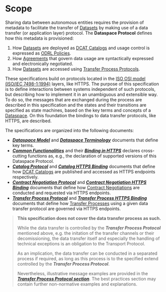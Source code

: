 # Scope

Sharing data between autonomous entities requires the provision of metadata to facilitate the transfer of [Datasets](./model/terminology.md#dataset) by making use of a data transfer (or application layer) protocol.
The __Dataspace Protocol__ defines how this metadata is provisioned:

1. How [Datasets](./model/terminology.md#dataset) are deployed as [DCAT Catalogs](https://www.w3.org/TR/vocab-dcat-3/#Class:Catalog) and usage control is expressed as [ODRL Policies](https://www.w3.org/TR/odrl-model/).
2. How [Agreements](./model/terminology.md#agreement) that govern data usage are syntactically expressed and electronically negotiated.
3. How [Datasets](./model/terminology.md#dataset) are accessed using [Transfer Process Protocols](./model/terminology.md#transfer-process-protocol).

These specifications build on protocols located in the [ISO OSI model (ISO/IEC 7498-1:1994)](https://www.iso.org/standard/20269.html) layers, like HTTPS.
The purpose of this specification is to define interactions between systems independent of such protocols, but describing how to implement it in an unambiguous and extensible way.
To do so, the messages that are exchanged during the process are described in this specification and the states and their transitions are specified as state machines, based on the key terms and concepts of a [Dataspace](./model/terminology.md#dataspace).
On this foundation the bindings to data transfer protocols, like HTTPS, are described.

The specifications are organized into the following documents:

* [__*Dataspace Model*__](./model/model.md) and [__*Dataspace Terminology*__](./model/terminology.md) documents that define key terms.
* [__*Common Functionalities*__](./common/common.protocol.md) and their [__*Binding in HTTPS*__](./common/common.binding.https.md) declares cross-cutting functions as, e.g., the declaration of supported versions of this Dataspace Protocol.
* [__*Catalog Protocol*__](./catalog/catalog.protocol.md) and [__*Catalog HTTPS Binding*__](./catalog/catalog.binding.https.md) documents that define how [DCAT Catalogs](https://www.w3.org/TR/vocab-dcat-3/#Class:Catalog) are published and accessed as HTTPS endpoints respectively.
* [__*Contract Negotiation Protocol*__](./negotiation/contract.negotiation.protocol.md) and [__*Contract Negotiation HTTPS Binding*__](./negotiation/contract.negotiation.binding.https.md) documents that define how [Contract Negotiations](./model/terminology.md#contract-negotiation) are conducted and requested via HTTPS endpoints.
* [__*Transfer Process Protocol*__](./transfer/transfer.process.protocol.md) and [__*Transfer Process HTTPS Binding*__](./transfer/transfer.process.binding.https.md) documents that define how [Transfer Processes](./model/terminology.md#transfer-process) using a given data transfer protocol are governed via HTTPS
  endpoints.

> **This specification does not cover the data transfer process as such.**
>
> While the data transfer is controlled by the __*Transfer Process Protocol*__ mentioned above, e.g. the initation of the transfer channels or their decomissioning, the data transfer itself and especially the handling of technical exceptions is an obligation to the Transport Protocol.
>
> As an implication, the data transfer can be conducted in a separated process if required, as long as this process is to the specified extend controlled by the __*Transfer Process Protocol*__.
>
> Nevertheless, illustrative message examples are provided in the [__*Transfer Process Protocol section*__](./transfer/transfer.process.protocol.md#2-message-types). The best practices section may contain further non-normative examples and explanations.
